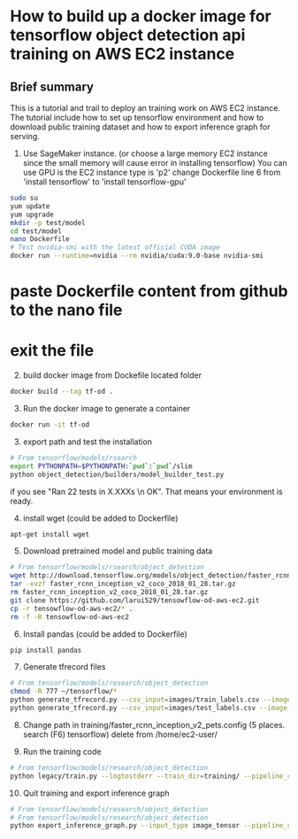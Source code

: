 # How to build up a docker image for tensorflow object detection api training on AWS EC2 instance

## Brief summary

This is a tutorial and trail to deploy an training work on AWS EC2 instance. The tutorial include how to set up tensorflow environment and how to download public training dataset and how to export inference graph for serving. 

1. Use SageMaker instance. (or choose a large memory EC2 instance since the small memory will cause error in installing tensorflow)
You can use GPU is the EC2 instance type is 'p2' 
change Dockerfile line 6 from 'install tensorflow' to 'install tensorflow-gpu'

```bash
sudo su
yum update
yum upgrade
mkdir -p test/model
cd test/model
nano Dockerfile 
# Test nvidia-smi with the latest official CUDA image
docker run --runtime=nvidia --rm nvidia/cuda:9.0-base nvidia-smi
```
# paste Dockerfile content from github to the nano file
# exit the file

2. build docker image from Dockefile located folder 

```bash
docker build --tag tf-od .
```

3. Run the docker image to generate a container
```bash
docker run -it tf-od
```

3. export path and test the installation
```bash
# From tensorflow/models/rsearch
export PYTHONPATH=$PYTHONPATH:`pwd`:`pwd`/slim
python object_detection/builders/model_builder_test.py
```

if you see "Ran 22 tests in X.XXXs \n OK". That means your environment is ready. 

4. install wget (could be added to Dockerfile)
```bash
apt-get install wget
```
5. Download pretrained model and public training data

```bash
# From tensorflow/models/rsearch/object_detection
wget http://download.tensorflow.org/models/object_detection/faster_rcnn_inception_v2_coco_2018_01_28.tar.gz
tar -xvzf faster_rcnn_inception_v2_coco_2018_01_28.tar.gz
rm faster_rcnn_inception_v2_coco_2018_01_28.tar.gz
git clone https://github.com/larui529/tensowflow-od-aws-ec2.git
cp -r tensowflow-od-aws-ec2/* .
rm -f -R tensowflow-od-aws-ec2
```
6. Install pandas (could be added to Dockerfile)
```bash
pip install pandas
```

7. Generate tfrecord files
```bash
# From tensorflow/models/research/object_detection
chmod -R 777 ~/tensorflow/*
python generate_tfrecord.py --csv_input=images/train_labels.csv --image_dir=images/train/ --output_path=train.record
python generate_tfrecord.py --csv_input=images/test_labels.csv --image_dir=images/test --output_path=test.record
```

8. Change path in training/faster_rcnn_inception_v2_pets.config (5 places. search (F6) tensorflow)
delete from /home/ec2-user/ 

9. Run the training code
```bash
# From tensorflow/models/research/object_detection
python legacy/train.py --logtostderr --train_dir=training/ --pipeline_config_path=training/faster_rcnn_inception_v2_pets.config
```

10. Quit training and export inference graph
```bash
# From tensorflow/models/research/object_detection
# From tensorflow/models/research/object_detection
python export_inference_graph.py --input_type image_tensor --pipeline_config_path training/faster_rcnn_inception_v2_pets.config --trained_checkpoint_prefix training/model.ckpt-XXXX --output_directory inference_graph # you have to change "XXXX" to the step number from the checkpoint file.
```
